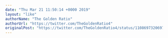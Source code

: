 ```yaml
---
date: "Thu Mar 21 11:50:14 +0000 2019"
layout: "like"
authorName: "The Golden Ratio"
authorUrl: "https://twitter.com/TheGoldenRatio4"
originalPost: "https://twitter.com/TheGoldenRatio4/status/1108697320697274369"
---
```

